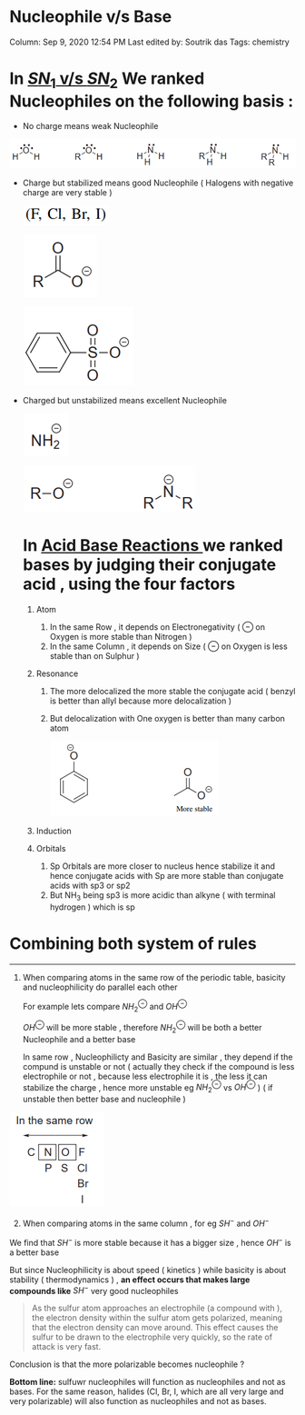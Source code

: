 # Nucleophile v/s Base

Column: Sep 9, 2020 12:54 PM
Last edited by: Soutrik das
Tags: chemistry

# In [$SN_1$ v/s $SN_2$](SN_1%20v%20s%20SN_2%204d48c13a75404f07b9626959d2aec8d9.md) We ranked Nucleophiles on the following basis :

- No charge means weak Nucleophile

![SN_1%20v%20s%20SN_2%204d48c13a75404f07b9626959d2aec8d9/Untitled%202.png](SN_1%20v%20s%20SN_2%204d48c13a75404f07b9626959d2aec8d9/Untitled%202.png)

- Charge but stabilized  means good Nucleophile  ( Halogens with negative charge are very stable )

    ![SN_1%20v%20s%20SN_2%204d48c13a75404f07b9626959d2aec8d9/Untitled%203.png](SN_1%20v%20s%20SN_2%204d48c13a75404f07b9626959d2aec8d9/Untitled%203.png)

    ![SN_1%20v%20s%20SN_2%204d48c13a75404f07b9626959d2aec8d9/Untitled%204.png](SN_1%20v%20s%20SN_2%204d48c13a75404f07b9626959d2aec8d9/Untitled%204.png)

    ![SN_1%20v%20s%20SN_2%204d48c13a75404f07b9626959d2aec8d9/Untitled%205.png](SN_1%20v%20s%20SN_2%204d48c13a75404f07b9626959d2aec8d9/Untitled%205.png)

- Charged but unstabilized means excellent Nucleophile

    ![SN_1%20v%20s%20SN_2%204d48c13a75404f07b9626959d2aec8d9/Untitled%206.png](SN_1%20v%20s%20SN_2%204d48c13a75404f07b9626959d2aec8d9/Untitled%206.png)

    ![SN_1%20v%20s%20SN_2%204d48c13a75404f07b9626959d2aec8d9/Untitled%207.png](SN_1%20v%20s%20SN_2%204d48c13a75404f07b9626959d2aec8d9/Untitled%207.png)

    # In [Acid Base Reactions ](Acid%20Base%20Reactions%20593773d95a39437db5cfe95b27604de4.md) we ranked bases by judging their conjugate acid , using the four factors

    1. Atom 
        1. In the same Row , it depends on Electronegativity ( $\ominus$ on Oxygen is more stable than Nitrogen )
        2. In the same Column , it depends on Size ( $\ominus$ on Oxygen is less stable than on Sulphur )
    2. Resonance
        1. The more delocalized the more stable the conjugate acid ( benzyl is better than allyl  because more delocalization ) 
        2. But delocalization with  One oxygen is better than many carbon atom

            ![Nucleophile%20v%20s%20Base%207146d00cd6b146148baba877d8bf3a6f/Untitled.png](Nucleophile%20v%20s%20Base%207146d00cd6b146148baba877d8bf3a6f/Untitled.png)

    3. Induction
    4. Orbitals
        1. Sp Orbitals are more closer to nucleus hence stabilize it and hence conjugate acids with Sp are more stable than conjugate acids with sp3 or sp2
        2. But $\text{NH}_3$ being sp3 is more acidic than alkyne ( with terminal hydrogen ) which is sp

# Combining both system of rules

---

1. When comparing atoms in the same row of the periodic table, basicity and nucleophilicity do parallel each other

    For example lets compare $NH_2 ^\ominus$ and $OH^\ominus$ 

    $OH^\ominus$   will be more stable , therefore $NH_2 ^\ominus$ will be both a better Nucleophile and a better base 

    In same row , Nucleophilicty and Basicity are similar , they depend if the compund is unstable or not ( actually they check if the compound is less electrophile or not , because less electrophile it is , the less it can stabilize the charge , hence more unstable eg  $NH_2 ^\ominus$ vs $OH^\ominus$ ) ( if unstable then better base and nucleophile ) 

![Nucleophile%20v%20s%20Base%207146d00cd6b146148baba877d8bf3a6f/Untitled%201.png](Nucleophile%20v%20s%20Base%207146d00cd6b146148baba877d8bf3a6f/Untitled%201.png)

2. When comparing atoms in the same column , for eg $SH^-$ and $OH^-$ 

We find that $SH^-$ is more stable because it has a bigger size , hence $OH^-$ is a better base 

But since Nucleophilicity is about speed ( kinetics ) while basicity is about stability ( thermodynamics ) , **an effect occurs that makes large compounds like** $SH^-$ very good nucleophiles 

> As the sulfur atom approaches an electrophile (a compound with ), the electron density within the sulfur atom gets polarized, meaning that the electron density can move around. This effect causes the sulfur to be drawn to the electrophile very quickly, so the rate of attack is very fast.

Conclusion is that the more polarizable becomes nucleophile ? 

**Bottom line:** sulfuwr nucleophiles will function as nucleophiles and not as
bases. For the same reason, halides (Cl, Br, I, which are all very large and very
polarizable) will also function as nucleophiles and not as bases.